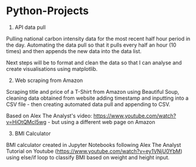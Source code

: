 # Python-Projects

1. API data pull 

Pulling national carbon intensity data for the most recent half hour period in the day. Automating the data pull so that it pulls every half an hour (10 times) and then appends the new data into the data list. 

Next steps will be to format and clean the data so that I can analyse and create visualisations using matplotlib. 

2. Web scraping from Amazon

Scraping title and price of a T-Shirt from Amazon using Beautiful Soup, cleaning data obtained from website adding timestamp and inputting into a CSV file - then creating automated data pull and appending to CSV. 

Based on Alex The Analyst's video: https://www.youtube.com/watch?v=HiOtQMcI5wg - but using a different web page on Amazon 

3. BMI Calculator

BMI calculator created in Jupyter Notebooks following Alex The Analyst Tutorial on Youtube (https://www.youtube.com/watch?v=ey1VNjU0YbM) using else/if loop to classify BMI based on weight and height input. 

